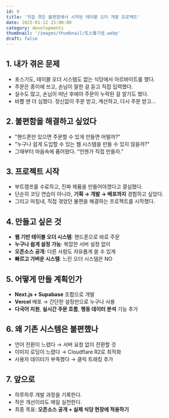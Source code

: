 ```yaml
---
id: 9
title: '직접 겪은 불편함에서 시작된 테이블 오더 개발 프로젝트'
date: 2025-01-22 15:00:00
category: developments
thumbnail: '/images/thumbnail/토스뚫기썸.webp'
draft: false
---
```


## 1. 내가 겪은 문제

- 포스기도, 테이블 오더 시스템도 없는 식당에서 아르바이트를 했다.
- 주문은 종이에 쓰고, 손님이 말한 걸 듣고 직접 입력했다.
- 실수도 많고, 손님이 떠난 후에야 주문이 누락된 걸 알기도 했다.
- 바쁠 땐 더 심했다. 정신없이 주문 받고, 계산하고, 다시 주문 받고…

## 2. 불편함을 해결하고 싶었다

- "핸드폰만 있으면 주문할 수 있게 만들면 어떨까?"
- "누구나 쉽게 도입할 수 있는 웹 시스템을 만들 수 있지 않을까?"
- 그때부터 마음속에 품어왔다. "언젠가 직접 만들자."

## 3. 프로젝트 시작

- 부트캠프를 수료하고, 진짜 제품을 만들어야겠다고 결심했다.
- 단순히 코딩 연습이 아니라, **기획 → 개발 → 배포까지** 경험하고 싶었다.
- 그리고 마침내, 직접 겪었던 불편을 해결하는 프로젝트를 시작했다.

## 4. 만들고 싶은 것

- **웹 기반 테이블 오더 시스템**: 핸드폰으로 바로 주문
- **누구나 쉽게 설정 가능**: 복잡한 서버 설정 없이
- **오픈소스 공개**: 다른 사람도 자유롭게 쓸 수 있게
- **빠르고 가벼운 시스템**: 느린 오더 시스템은 NO

## 5. 어떻게 만들 계획인가

- **Next.js + Supabase** 조합으로 개발
- **Vercel** 배포 → 간단한 설정만으로 누구나 사용
- **다국어 지원**, **실시간 주문 흐름**, **행동 데이터 분석** 기능 추가

## 6. 왜 기존 시스템은 불편했나

- 언어 전환이 느렸다 → 서버 요청 없이 전환할 것
- 이미지 로딩이 느렸다 → Cloudflare R2로 최적화
- 사용자 데이터가 부족했다 → 클릭 트래킹 추가

## 7. 앞으로

- 하루하루 개발 과정을 기록한다.
- 작은 개선이라도 매일 실천한다.
- 최종 목표: **오픈소스 공개 + 실제 식당 현장에 적용하기**
